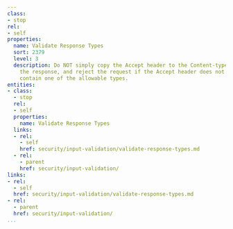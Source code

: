 ```yaml
---
class:
- stop
rel:
- self
properties:
  name: Validate Response Types
  sort: 2379
  level: 3
  description: Do NOT simply copy the Accept header to the Content-type header of
    the response, and reject the request if the Accept header does not specifically
    contain one of the allowable types.
entities:
- class:
  - stop
  rel:
  - self
  properties:
    name: Validate Response Types
  links:
  - rel:
    - self
    href: security/input-validation/validate-response-types.md
  - rel:
    - parent
    href: security/input-validation/
links:
- rel:
  - self
  href: security/input-validation/validate-response-types.md
- rel:
  - parent
  href: security/input-validation/
...
```

